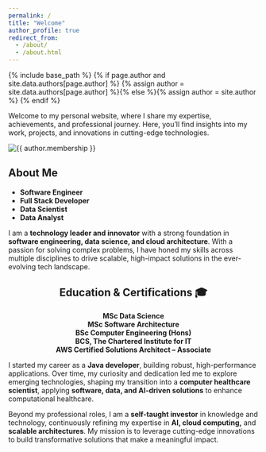 ```yaml
---
permalink: /
title: "Welcome"
author_profile: true
redirect_from:
  - /about/
  - /about.html
---
```

{% include base_path %}
{% if page.author and site.data.authors[page.author] %}
  {% assign author = site.data.authors[page.author] %}{% else %}{% assign author = site.author %}
{% endif %}
<link rel="stylesheet" href="{{ "assets/css/pages/experience.css" | relative_url }}">
<p>Welcome to my personal website, where I share my expertise, achievements, and professional journey. Here, you’ll find insights into my work, projects, and innovations in cutting-edge technologies.</p>
 <img src="{{ author.membership | prepend: "/images/" | prepend: base_path }}" id="author__membership" alt="{{ author.membership }}">
<h2>About Me</h2>
 <div class="col-sm-8" id="mainLeft">
                <div id="dynamic-text" class="row col-sm-12">
                    <ul class="text-dynamic">
                        <li class="text-item"><strong>Software Engineer</strong></li>
                        <li class="text-item"><strong>Full Stack Developer</strong></li>
                        <li class="text-item"><strong>Data Scientist</strong></li>
                        <li class="text-item"><strong>Data Analyst</strong></li>
                    </ul>
                </div>
<p>I am a <strong>technology leader and innovator</strong> with a strong foundation in <strong>software engineering, data science, and cloud architecture</strong>. With a passion for solving complex problems, I have honed my skills across multiple disciplines to drive scalable, high-impact solutions in the ever-evolving tech landscape.</p>

<div align="center">
  <h2>Education & Certifications 🎓</h2>
  <ul style="list-style: none; padding: 0;">
    <li><strong>MSc Data Science</strong></li>
    <li><strong>MSc Software Architecture</strong></li>
    <li><strong>BSc Computer Engineering (Hons)</strong></li>
    <li><strong>BCS, The Chartered Institute for IT</strong></li>
    <li><strong>AWS Certified Solutions Architect – Associate</strong></li>
  </ul>
</div>

<p>I started my career as a <strong>Java developer</strong>, building robust, high-performance applications. Over time, my curiosity and dedication led me to explore emerging technologies, shaping my transition into a <strong>computer healthcare scientist</strong>, applying <strong>software, data, and AI-driven solutions</strong> to enhance computational healthcare.</p>

<p>Beyond my professional roles, I am a <strong>self-taught investor</strong> in knowledge and technology, continuously refining my expertise in <strong>AI, cloud computing,</strong> and <strong>scalable architectures</strong>. My mission is to leverage cutting-edge innovations to build transformative solutions that make a meaningful impact.</p>
